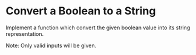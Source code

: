 # Convert a Boolean to a String

Implement a function which convert the given boolean value into its string representation.

Note: Only valid inputs will be given.
